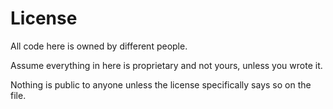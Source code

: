 # License

All code here is owned by different people.

Assume everything in here is proprietary and not yours, unless you wrote it.

Nothing is public to anyone unless the license specifically says so on the file.